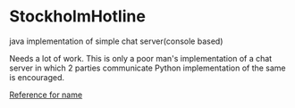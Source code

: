 # StockholmHotline
java implementation of simple chat server(console based)

Needs a lot of work. This is only a poor man's implementation of a chat server in which 2 parties communicate
Python implementation of the same is encouraged.

[Reference for name](https://youtu.be/zFO1cRr5-qY?t=122)
